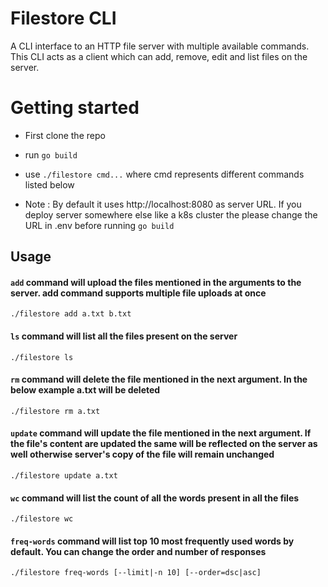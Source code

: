 # Filestore CLI

A CLI interface to an HTTP file server with multiple available commands. This CLI acts as a client which can add, remove, edit and list files on the server.

# Getting started

- First clone the repo
- run `go build`
- use `./filestore cmd...` where cmd represents different commands listed below

- Note : By default it uses http://localhost:8080 as server URL. If you deploy server somewhere else like a k8s cluster the please change the URL in .env before running `go build`

## Usage

#### `add` command will upload the files mentioned in the arguments to the server. add command supports multiple file uploads at once

```
./filestore add a.txt b.txt
```

#### `ls` command will list all the files present on the server

```
./filestore ls
```

#### `rm` command will delete the file mentioned in the next argument. In the below example a.txt will be deleted

```
./filestore rm a.txt
```

#### `update` command will update the file mentioned in the next argument. If the file's content are updated the same will be reflected on the server as well otherwise server's copy of the file will remain unchanged

```
./filestore update a.txt
```
#### `wc` command will list the count of all the words present in all the files

```
./filestore wc
```
#### `freq-words` command will list top 10 most frequently used words by default. You can change the order and number of responses

```
./filestore freq-words [--limit|-n 10] [--order=dsc|asc]
```
